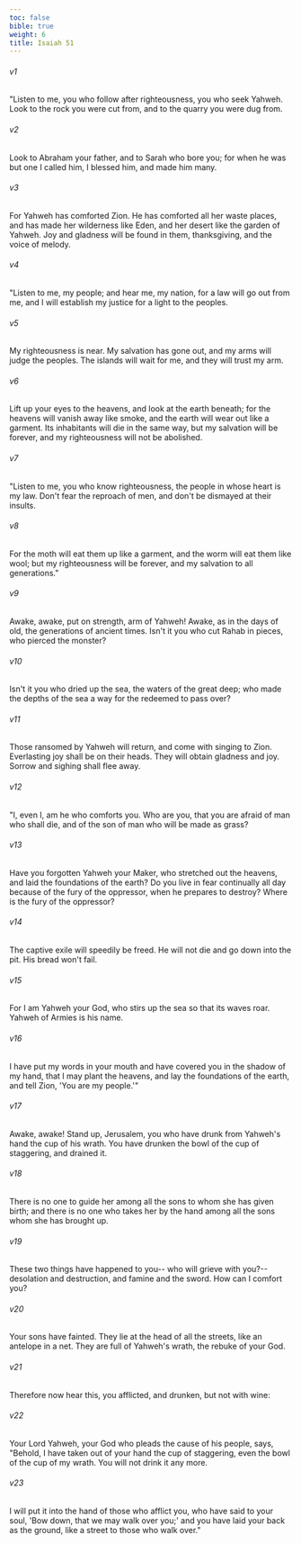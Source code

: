 ```yaml
---
toc: false
bible: true
weight: 6
title: Isaiah 51
---
```




###### v1 
"Listen to me, you who follow after righteousness, you who seek Yahweh. Look to the rock you were cut from, and to the quarry you were dug from. 

###### v2 
Look to Abraham your father, and to Sarah who bore you; for when he was but one I called him, I blessed him, and made him many. 

###### v3 
For Yahweh has comforted Zion. He has comforted all her waste places, and has made her wilderness like Eden, and her desert like the garden of Yahweh. Joy and gladness will be found in them, thanksgiving, and the voice of melody. 

###### v4 
"Listen to me, my people; and hear me, my nation, for a law will go out from me, and I will establish my justice for a light to the peoples. 

###### v5 
My righteousness is near. My salvation has gone out, and my arms will judge the peoples. The islands will wait for me, and they will trust my arm. 

###### v6 
Lift up your eyes to the heavens, and look at the earth beneath; for the heavens will vanish away like smoke, and the earth will wear out like a garment. Its inhabitants will die in the same way, but my salvation will be forever, and my righteousness will not be abolished. 

###### v7 
"Listen to me, you who know righteousness, the people in whose heart is my law. Don't fear the reproach of men, and don't be dismayed at their insults. 

###### v8 
For the moth will eat them up like a garment, and the worm will eat them like wool; but my righteousness will be forever, and my salvation to all generations." 

###### v9 
Awake, awake, put on strength, arm of Yahweh! Awake, as in the days of old, the generations of ancient times. Isn't it you who cut Rahab in pieces, who pierced the monster? 

###### v10 
Isn't it you who dried up the sea, the waters of the great deep; who made the depths of the sea a way for the redeemed to pass over? 

###### v11 
Those ransomed by Yahweh will return, and come with singing to Zion. Everlasting joy shall be on their heads. They will obtain gladness and joy. Sorrow and sighing shall flee away. 

###### v12 
"I, even I, am he who comforts you. Who are you, that you are afraid of man who shall die, and of the son of man who will be made as grass? 

###### v13 
Have you forgotten Yahweh your Maker, who stretched out the heavens, and laid the foundations of the earth? Do you live in fear continually all day because of the fury of the oppressor, when he prepares to destroy? Where is the fury of the oppressor? 

###### v14 
The captive exile will speedily be freed. He will not die and go down into the pit. His bread won't fail. 

###### v15 
For I am Yahweh your God, who stirs up the sea so that its waves roar. Yahweh of Armies is his name. 

###### v16 
I have put my words in your mouth and have covered you in the shadow of my hand, that I may plant the heavens, and lay the foundations of the earth, and tell Zion, 'You are my people.'" 

###### v17 
Awake, awake! Stand up, Jerusalem, you who have drunk from Yahweh's hand the cup of his wrath. You have drunken the bowl of the cup of staggering, and drained it. 

###### v18 
There is no one to guide her among all the sons to whom she has given birth; and there is no one who takes her by the hand among all the sons whom she has brought up. 

###### v19 
These two things have happened to you-- who will grieve with you?-- desolation and destruction, and famine and the sword. How can I comfort you? 

###### v20 
Your sons have fainted. They lie at the head of all the streets, like an antelope in a net. They are full of Yahweh's wrath, the rebuke of your God. 

###### v21 
Therefore now hear this, you afflicted, and drunken, but not with wine: 

###### v22 
Your Lord Yahweh, your God who pleads the cause of his people, says, "Behold, I have taken out of your hand the cup of staggering, even the bowl of the cup of my wrath. You will not drink it any more. 

###### v23 
I will put it into the hand of those who afflict you, who have said to your soul, 'Bow down, that we may walk over you;' and you have laid your back as the ground, like a street to those who walk over."
